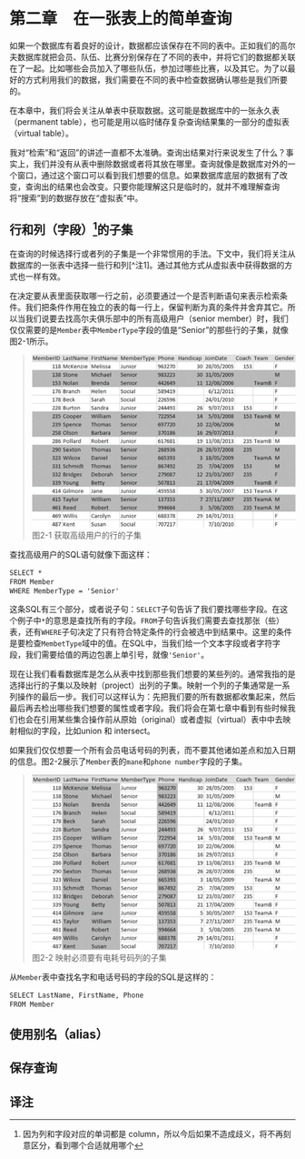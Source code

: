 # 第二章　在一张表上的简单查询

如果一个数据库有着良好的设计，数据都应该保存在不同的表中。正如我们的高尔夫数据库就把会员、队伍、比赛分别保存在了不同的表中，并将它们的数据都关联在了一起。比如哪些会员加入了哪些队伍，参加过哪些比赛，以及其它。为了以最好的方式利用我们的数据，我们需要在不同的表中检查数据确认哪些是我们所要的。

在本章中，我们将会关注从单表中获取数据。这可能是数据库中的一张永久表（permanent table），也可能是用以临时储存复杂查询结果集的一部分的虚拟表（virtual table）。

我对“检索”和“返回”的讲述一直都不太准确。查询出结果对行来说发生了什么？事实上，我们并没有从表中删除数据或者将其放在哪里。查询就像是数据库对外的一个窗口，通过这个窗口可以看到我们想要的信息。如果数据库底层的数据有了改变，查询出的结果也会改变。只要你能理解这只是临时的，就并不难理解查询将“搜索”到的数据存放在“虚拟表”中。

## 行和列（字段）[^注0]的子集

在查询的时候选择行或者列的子集是一个非常惯用的手法。下文中，我们将关注从数据库的一张表中选择一些行和列[^注1]。通过其他方式从虚拟表中获得数据的方式也一样有效。

在决定要从表里面获取哪一行之前，必须要通过一个是否判断语句来表示检索条件。我们把条件作用在独立的表的每一行上，保留判断为真的条件并舍弃其它。所以当我们说要去找高尔夫俱乐部中的所有高级用户（senior member）时，我们仅仅需要的是`Member`表中`MemberType`字段的值是“Senior”的那些行的子集，就像图2-1所示。

> ![图2-1](./../img/Figure_2-1.png)  
> 图2-1 获取高级用户的行的子集

查找高级用户的SQL语句就像下面这样：

```
SELECT *
FROM Member
WHERE MemberType = 'Senior'
```

这条SQL有三个部分，或者说子句：`SELECT`子句告诉了我们要找哪些字段。在这个例子中`*`的意思是查找所有的字段。`FROM`子句告诉我们需要去查找那张（些）表，还有`WHERE`子句决定了只有符合特定条件的行会被选中到结果中。这里的条件是要检查`MembetType`域中的值。在SQL中，当我们给一个文本字段或者字符字段，我们需要给值的两边包裹上单引号，就像`'Senior'`。

现在让我们看看数据库是怎么从表中找到那些我们想要的某些列的。通常我指的是选择出行的子集以及映射（project）出列的子集。映射一个列的子集通常是一系列操作的最后一步。我们可以这样认为：先把我们要的所有数据都收集起来，然后最后再去检出哪些我们想要的属性或者字段。我们将会在第七章中看到有些时候我们也会在引用某些集合操作前从原始（original）或者虚拟（virtual）表中中去映射相似的字段，比如union 和 intersect。

如果我们仅仅想要一个所有会员电话号码的列表，而不要其他诸如差点和加入日期的信息。图2-2展示了`Member`表的`mane`和`phone number`字段的子集。

> ![图2-2](./../img/Figure_2-2.png)  
> 图2-2 映射必须要有电耗号码列的子集

从`Member`表中查找名字和电话号码的字段的SQL是这样的：

```
SELECT LastName, FirstName, Phone
FROM Member
```

## 使用别名（alias）

## 保存查询

## 译注
[^注0]: 因为列和字段对应的单词都是 column，所以今后如果不造成歧义，将不再刻意区分，看到哪个合适就用哪个

[^z注1]: 原书注：In the formal terms of relational algebra, retrieving a subset of rows (tuples) from a table (relation) is known as the select operation and retrieving a subset of attributes (columns) is known as the project operation. See Appendix 2 for more information.<br>中文翻译：关系代数的正规描述中，从一个表（关系）中获取行（元组（tuples））的子集叫做选择（select）操作，而获取属性（字段）的子集叫做映射（project）操作。详情见附录2